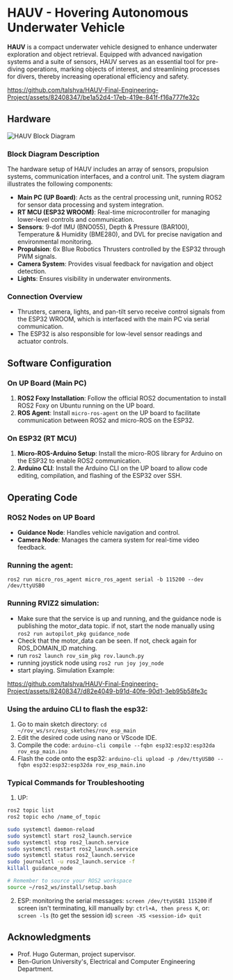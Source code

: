 # HAUV - Hovering Autonomous Underwater Vehicle

**HAUV** is a compact underwater vehicle designed to enhance underwater exploration and object retrieval. 
Equipped with advanced navigation systems and a suite of sensors, HAUV serves as an essential tool for pre-diving operations, marking objects of interest, and streamlining processes for divers, thereby increasing operational efficiency and safety.


https://github.com/talshva/HAUV-Final-Engineering-Project/assets/82408347/be1a52d4-17eb-419e-841f-f16a777fe32c


## Hardware

![HAUV Block Diagram](https://github.com/talshva/HAUV-Final-Engineering-Project/assets/82408347/4f9e4e93-6bb8-4646-aa27-57463f9cde8e)

### Block Diagram Description

The hardware setup of HAUV includes an array of sensors, propulsion systems, communication interfaces, and a control unit. The system diagram illustrates the following components:

- **Main PC (UP Board)**: Acts as the central processing unit, running ROS2 for sensor data processing and system integration.
- **RT MCU (ESP32 WROOM)**: Real-time microcontroller for managing lower-level controls and communication.
- **Sensors**: 9-dof IMU (BNO055), Depth & Pressure (BAR100), Temperature & Humidity (BME280), and DVL for precise navigation and environmental monitoring.
- **Propulsion**: 6x Blue Robotics Thrusters controlled by the ESP32 through PWM signals.
- **Camera System**: Provides visual feedback for navigation and object detection.
- **Lights**: Ensures visibility in underwater environments.

### Connection Overview

- Thrusters, camera, lights, and pan-tilt servo receive control signals from the ESP32 WROOM, which is interfaced with the main PC via serial communication.
- The ESP32 is also responsible for low-level sensor readings and actuator controls.

## Software Configuration

### On UP Board (Main PC)

1. **ROS2 Foxy Installation**: Follow the official ROS2 documentation to install ROS2 Foxy on Ubuntu running on the UP board.
2. **ROS Agent**: Install `micro-ros-agent` on the UP board to facilitate communication between ROS2 and micro-ROS on the ESP32.

### On ESP32 (RT MCU)

1. **Micro-ROS-Arduino Setup**: Install the micro-ROS library for Arduino on the ESP32 to enable ROS2 communication.
2. **Arduino CLI**: Install the Arduino CLI on the UP board to allow code editing, compilation, and flashing of the ESP32 over SSH.

## Operating Code

### ROS2 Nodes on UP Board
- **Guidance Node**: Handles vehicle navigation and control.
- **Camera Node**: Manages the camera system for real-time video feedback.

### Running the agent:
`ros2 run micro_ros_agent micro_ros_agent serial -b 115200 --dev /dev/ttyUSB0`

### Running RVIZ2 simulation:
- Make sure that the service is up and running, and the guidance node is publishing the motor_data topic.
if not, start the node manually using `ros2 run autopilot_pkg guidance_node`
- Check that the motor_data can be seen. If not, check again for ROS_DOMAIN_ID matching.
- run `ros2 launch rov_sim_pkg rov.launch.py`
- running joystick node using `ros2 run joy joy_node`
- start playing.
Simulation Example:


https://github.com/talshva/HAUV-Final-Engineering-Project/assets/82408347/d82e4049-b91d-40fe-90d1-3eb95b58fe3c


### Using the arduino CLI to flash the esp32:
1. Go to main sketch directory:
`cd ~/rov_ws/src/esp_sketches/rov_esp_main`
2. Edit the desired code using nano or VScode IDE.
3. Compile the code:
`arduino-cli compile --fqbn esp32:esp32:esp32da rov_esp_main.ino`
4. Flash the code onto the esp32:
`arduino-cli upload -p /dev/ttyUSB0 --fqbn esp32:esp32:esp32da rov_esp_main.ino`


### Typical Commands for Troubleshooting
1. UP:
```bash
ros2 topic list
ros2 topic echo /name_of_topic

sudo systemctl daemon-reload
sudo systemctl start ros2_launch.service
sudo systemctl stop ros2_launch.service
sudo systemctl restart ros2_launch.service
sudo systemctl status ros2_launch.service
sudo journalctl -u ros2_launch.service -f
killall guidance_node

# Remember to source your ROS2 workspace
source ~/ros2_ws/install/setup.bash
```
2. ESP:
monitoring the serial messages:
`screen /dev/ttyUSB1 115200`
if screen isn't terminating, kill manually by:
`ctrl+A, then press K`, or:
`screen -ls` (to get the session id)
`screen -XS <session-id> quit`
   


## Acknowledgments

- Prof. Hugo Guterman, project supervisor.
- Ben-Gurion University's, Electrical and Computer Engineering Department.
